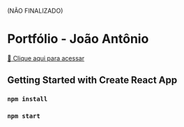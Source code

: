(NÃO FINALIZADO)

# Portfólio - João Antônio

[🔗 Clique aqui para acessar](https://scjoaoantonio.vercel.app)

## Getting Started with Create React App

### `npm install`

### `npm start`
